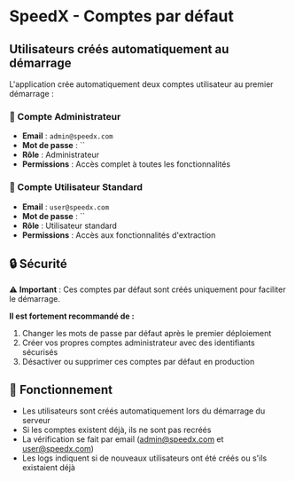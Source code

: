 # SpeedX - Comptes par défaut

## Utilisateurs créés automatiquement au démarrage

L'application crée automatiquement deux comptes utilisateur au premier démarrage :

### 👤 Compte Administrateur
- **Email** : `admin@speedx.com`
- **Mot de passe** : ``
- **Rôle** : Administrateur
- **Permissions** : Accès complet à toutes les fonctionnalités

### 👤 Compte Utilisateur Standard
- **Email** : `user@speedx.com`
- **Mot de passe** : ``
- **Rôle** : Utilisateur standard
- **Permissions** : Accès aux fonctionnalités d'extraction

## 🔒 Sécurité

⚠️ **Important** : Ces comptes par défaut sont créés uniquement pour faciliter le démarrage. 

**Il est fortement recommandé de :**
1. Changer les mots de passe par défaut après le premier déploiement
2. Créer vos propres comptes administrateur avec des identifiants sécurisés
3. Désactiver ou supprimer ces comptes par défaut en production

## 🚀 Fonctionnement

- Les utilisateurs sont créés automatiquement lors du démarrage du serveur
- Si les comptes existent déjà, ils ne sont pas recréés
- La vérification se fait par email (admin@speedx.com et user@speedx.com)
- Les logs indiquent si de nouveaux utilisateurs ont été créés ou s'ils existaient déjà